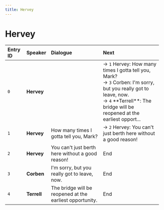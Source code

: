 ```yaml
---
title: Hervey
---
```


# Hervey


| Entry ID | Speaker | Dialogue | Next |
| :------- | :------ | :------- | :------------ |
| `0` | **Hervey** |  | → `1` Hervey: How many times I gotta tell you, Mark?<br>→ `3` Corben: I'm sorry, but you really got to leave, now\.<br>→ `4` \*\*Terrell\*\*: The bridge will be reopened at the earliest opport\.\.\. |
| `1` | **Hervey** | How many times I gotta tell you, Mark? | → `2` Hervey: You can't just berth here without a good reason\! |
| `2` | **Hervey** | You can't just berth here without a good reason\! | End |
| `3` | **Corben** | I'm sorry, but you really got to leave, now\. | End |
| `4` | **Terrell** | The bridge will be reopened at the earliest opportunity\. | End |
